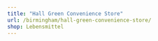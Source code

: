 ```yaml
---
title: "Hall Green Convenience Store"
url: /birmingham/hall-green-convenience-store/
shop: Lebensmittel
---
```

